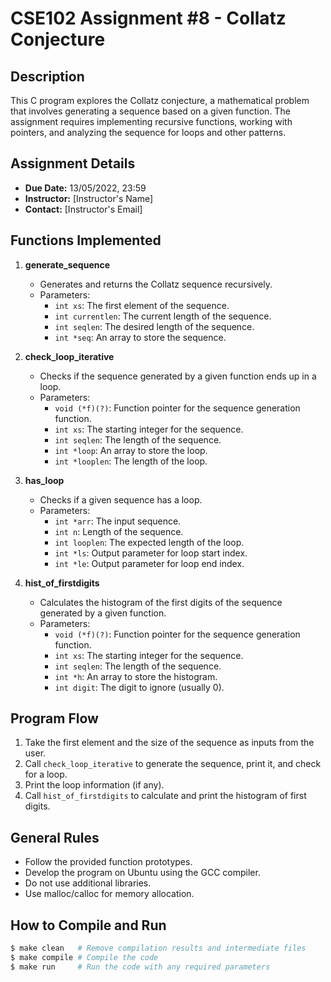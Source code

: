 # CSE102 Assignment #8 - Collatz Conjecture

## Description
This C program explores the Collatz conjecture, a mathematical problem that involves generating a sequence based on a given function. The assignment requires implementing recursive functions, working with pointers, and analyzing the sequence for loops and other patterns.

## Assignment Details
- **Due Date:** 13/05/2022, 23:59
- **Instructor:** [Instructor's Name]
- **Contact:** [Instructor's Email]

## Functions Implemented
1. **generate_sequence**
    - Generates and returns the Collatz sequence recursively.
    - Parameters:
        - `int xs`: The first element of the sequence.
        - `int currentlen`: The current length of the sequence.
        - `int seqlen`: The desired length of the sequence.
        - `int *seq`: An array to store the sequence.

2. **check_loop_iterative**
    - Checks if the sequence generated by a given function ends up in a loop.
    - Parameters:
        - `void (*f)(?)`: Function pointer for the sequence generation function.
        - `int xs`: The starting integer for the sequence.
        - `int seqlen`: The length of the sequence.
        - `int *loop`: An array to store the loop.
        - `int *looplen`: The length of the loop.

3. **has_loop**
    - Checks if a given sequence has a loop.
    - Parameters:
        - `int *arr`: The input sequence.
        - `int n`: Length of the sequence.
        - `int looplen`: The expected length of the loop.
        - `int *ls`: Output parameter for loop start index.
        - `int *le`: Output parameter for loop end index.

4. **hist_of_firstdigits**
    - Calculates the histogram of the first digits of the sequence generated by a given function.
    - Parameters:
        - `void (*f)(?)`: Function pointer for the sequence generation function.
        - `int xs`: The starting integer for the sequence.
        - `int seqlen`: The length of the sequence.
        - `int *h`: An array to store the histogram.
        - `int digit`: The digit to ignore (usually 0).

## Program Flow
1. Take the first element and the size of the sequence as inputs from the user.
2. Call `check_loop_iterative` to generate the sequence, print it, and check for a loop.
3. Print the loop information (if any).
4. Call `hist_of_firstdigits` to calculate and print the histogram of first digits.

## General Rules
- Follow the provided function prototypes.
- Develop the program on Ubuntu using the GCC compiler.
- Do not use additional libraries.
- Use malloc/calloc for memory allocation.

## How to Compile and Run
```bash
$ make clean   # Remove compilation results and intermediate files
$ make compile # Compile the code
$ make run     # Run the code with any required parameters
